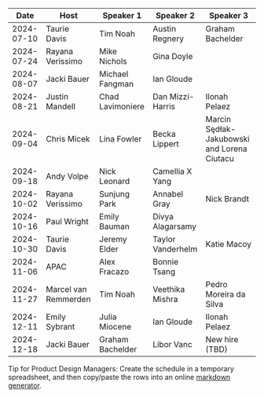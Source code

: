| Date       | Host                 | Speaker 1              | Speaker 2              | Speaker 3              |
|------------|----------------------|------------------------|------------------------|------------------------|
| 2024-07-10 | Taurie Davis         | Tim Noah               | Austin Regnery         | Graham Bachelder       |
| 2024-07-24 | Rayana Verissimo     | Mike Nichols           | Gina Doyle             |                        |
| 2024-08-07 | Jacki Bauer          | Michael Fangman        | Ian Gloude             |                        |
| 2024-08-21 | Justin Mandell       | Chad Lavimoniere       | Dan Mizzi-Harris       | Ilonah Pelaez          |
| 2024-09-04 | Chris Micek          | Lina Fowler            | Becka Lippert          | Marcin Sędłak-Jakubowski and Lorena Ciutacu |
| 2024-09-18 | Andy Volpe           | Nick Leonard           | Camellia X Yang        |                        |
| 2024-10-02 | Rayana Verissimo     | Sunjung Park           | Annabel Gray           | Nick Brandt            |
| 2024-10-16 | Paul Wright          | Emily Bauman           | Divya Alagarsamy       |                        |
| 2024-10-30 | Taurie Davis         | Jeremy Elder           | Taylor Vanderhelm      | Katie Macoy            |
| 2024-11-06 | APAC                 | Alex Fracazo           | Bonnie Tsang           |                        |
| 2024-11-27 | Marcel van Remmerden | Tim Noah               | Veethika Mishra        | Pedro Moreira da Silva |
| 2024-12-11 | Emily Sybrant        | Julia Miocene          | Ian Gloude             | Ilonah Pelaez          |
| 2024-12-18 | Jacki Bauer          | Graham Bachelder       | Libor Vanc             | New hire (TBD)         |

Tip for Product Design Managers: Create the schedule in a temporary spreadsheet, and then copy/paste the rows into an online [markdown generator](https://www.google.com/search?q=copy-table-in-excel-and-paste-as-a-markdown-table).
